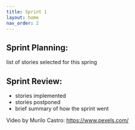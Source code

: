 ```yaml
---
title: Sprint 1
layout: home
nav_order: 2
---
```



## Sprint Planning:

list of stories selected for this spring


## Sprint Review:

- stories implemented
- stories postponed
- brief summary of how the sprint went



Video by Murilo Castro: https://www.pexels.com/
